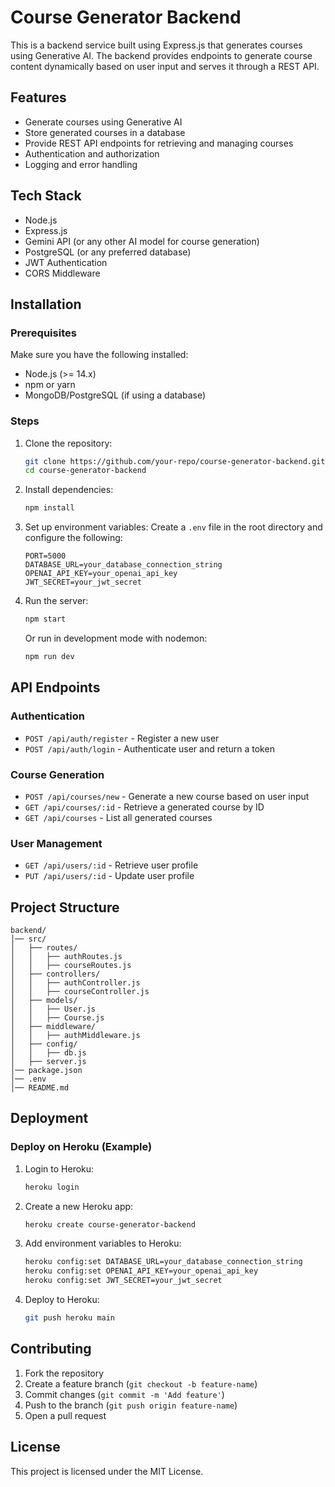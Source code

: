 # Course Generator Backend

This is a backend service built using Express.js that generates courses using Generative AI. The backend provides endpoints to generate course content dynamically based on user input and serves it through a REST API.

## Features
- Generate courses using Generative AI
- Store generated courses in a database
- Provide REST API endpoints for retrieving and managing courses
- Authentication and authorization
- Logging and error handling

## Tech Stack
- Node.js
- Express.js
- Gemini API (or any other AI model for course generation)
- PostgreSQL (or any preferred database)
- JWT Authentication
- CORS Middleware

## Installation
### Prerequisites
Make sure you have the following installed:
- Node.js (>= 14.x)
- npm or yarn
- MongoDB/PostgreSQL (if using a database)

### Steps
1. Clone the repository:
   ```sh
   git clone https://github.com/your-repo/course-generator-backend.git
   cd course-generator-backend
   ```
2. Install dependencies:
   ```sh
   npm install
   ```
3. Set up environment variables:
   Create a `.env` file in the root directory and configure the following:
   ```env
   PORT=5000
   DATABASE_URL=your_database_connection_string
   OPENAI_API_KEY=your_openai_api_key
   JWT_SECRET=your_jwt_secret
   ```
4. Run the server:
   ```sh
   npm start
   ```
   Or run in development mode with nodemon:
   ```sh
   npm run dev
   ```

## API Endpoints
### Authentication
- `POST /api/auth/register` - Register a new user
- `POST /api/auth/login` - Authenticate user and return a token

### Course Generation
- `POST /api/courses/new` - Generate a new course based on user input
- `GET /api/courses/:id` - Retrieve a generated course by ID
- `GET /api/courses` - List all generated courses

### User Management
- `GET /api/users/:id` - Retrieve user profile
- `PUT /api/users/:id` - Update user profile

## Project Structure
```
backend/
│── src/
│   ├── routes/
│   │   ├── authRoutes.js
│   │   ├── courseRoutes.js
│   ├── controllers/
│   │   ├── authController.js
│   │   ├── courseController.js
│   ├── models/
│   │   ├── User.js
│   │   ├── Course.js
│   ├── middleware/
│   │   ├── authMiddleware.js
│   ├── config/
│   │   ├── db.js
│   ├── server.js
│── package.json
│── .env
│── README.md
```

## Deployment
### Deploy on Heroku (Example)
1. Login to Heroku:
   ```sh
   heroku login
   ```
2. Create a new Heroku app:
   ```sh
   heroku create course-generator-backend
   ```
3. Add environment variables to Heroku:
   ```sh
   heroku config:set DATABASE_URL=your_database_connection_string
   heroku config:set OPENAI_API_KEY=your_openai_api_key
   heroku config:set JWT_SECRET=your_jwt_secret
   ```
4. Deploy to Heroku:
   ```sh
   git push heroku main
   ```

## Contributing
1. Fork the repository
2. Create a feature branch (`git checkout -b feature-name`)
3. Commit changes (`git commit -m 'Add feature'`)
4. Push to the branch (`git push origin feature-name`)
5. Open a pull request

## License
This project is licensed under the MIT License.

